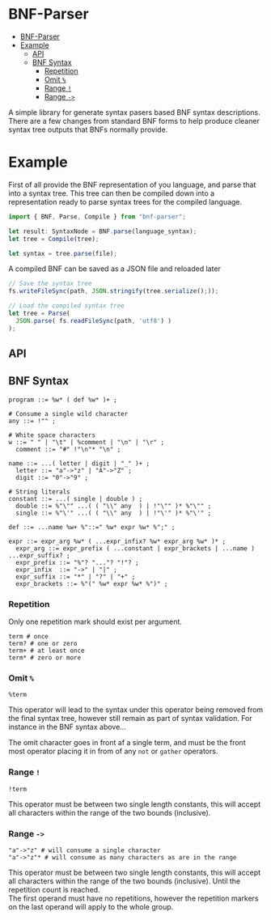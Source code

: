 # BNF-Parser <!-- no toc -->

- [BNF-Parser](#bnf-parser)
- [Example](#example)
  - [API](#api)
  - [BNF Syntax](#bnf-syntax)
    - [Repetition](#repetition)
    - [Omit `%`](#omit-)
    - [Range `!`](#range-)
    - [Range `->`](#range--)

A simple library for generate syntax pasers based BNF syntax descriptions.  
There are a few changes from standard BNF forms to help produce cleaner syntax tree outputs that BNFs normally provide.
# Example
First of all provide the BNF representation of you language, and parse that into a syntax tree. This tree can then be compiled down into a representation ready to parse syntax trees for the compiled language.
```ts
import { BNF, Parse, Compile } from "bnf-parser";

let result: SyntaxNode = BNF.parse(language_syntax);
let tree = Compile(tree);

let syntax = tree.parse(file);
```
A compiled BNF can be saved as a JSON file and reloaded later
```ts
// Save the syntax tree
fs.writeFileSync(path, JSON.stringify(tree.serialize();));

// Load the compiled syntax tree
let tree = Parse(
  JSON.parse( fs.readFileSync(path, 'utf8') )
);
```


## API

## BNF Syntax

```bnf
program ::= %w* ( def %w* )+ ;

# Consume a single wild character
any ::= !"" ;

# White space characters
w ::= " " | "\t" | %comment | "\n" | "\r" ;
  comment ::= "#" !"\n"* "\n" ;

name ::= ...( letter | digit | "_" )+ ;
  letter ::= "a"->"z" | "A"->"Z" ;
  digit ::= "0"->"9" ;

# String literals
constant ::= ...( single | double ) ;
  double ::= %"\"" ...( ( "\\" any  ) | !"\"" )* %"\"" ;
  single ::= %"\'" ...( ( "\\" any  ) | !"\'" )* %"\'" ;

def ::= ...name %w+ %"::=" %w* expr %w* %";" ;

expr ::= expr_arg %w* ( ...expr_infix? %w* expr_arg %w* )* ;
  expr_arg ::= expr_prefix ( ...constant | expr_brackets | ...name ) ...expr_suffix? ;
  expr_prefix ::= "%"? "..."? "!"? ;
  expr_infix  ::= "->" | "|" ;
  expr_suffix ::= "*" | "?" | "+" ;
  expr_brackets ::= %"(" %w* expr %w* %")" ;
```

### Repetition

Only one repetition mark should exist per argument.
```bnf
term # once
term? # one or zero
term+ # at least once
term* # zero or more
```

### Omit `%`

```bnf
%term
```

This operator will lead to the syntax under this operator being removed from the final syntax tree, however still remain as part of syntax validation. For instance in the BNF syntax above...

The omit character goes in front af a single term, and must be the front most operator placing it in from of any `not` or `gather` operators.

### Range `!`

```bnf
!term
```

This operator must be between two single length constants, this will accept all characters within the range of the two bounds (inclusive).  

### Range `->`

```bnf
"a"->"z" # will consume a single character
"a"->"z"* # will consume as many characters as are in the range
```

This operator must be between two single length constants, this will accept all characters within the range of the two bounds (inclusive). Until the repetition count is reached.  
The first operand must have no repetitions, however the repetition markers on the last operand will apply to the whole group.